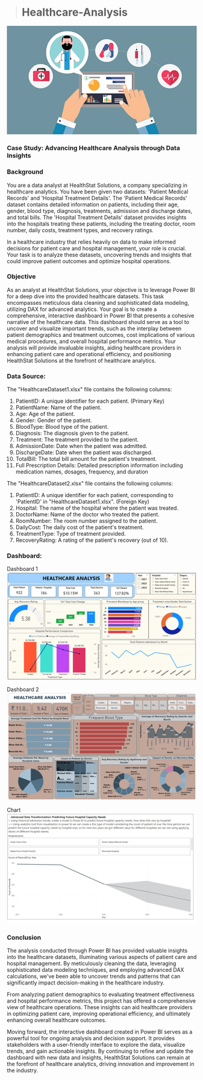 > # Healthcare-Analysis
![](https://github.com/deepakkush02/Healthcare-Analysis/blob/main/healthcare.jpeg)
### Case Study: Advancing Healthcare Analysis through Data Insights
### Background
You are a data analyst at HealthStat Solutions, a company specializing in healthcare analytics. You have been given two datasets: 'Patient Medical Records' and 'Hospital Treatment Details'. The 'Patient Medical Records' dataset contains detailed information on patients, including their age, gender, blood type, diagnosis, treatments, admission and discharge dates, and total bills. The 'Hospital Treatment Details' dataset provides insights into the hospitals treating these patients, including the treating doctor, room number, daily costs, treatment types, and recovery ratings.

In a healthcare industry that relies heavily on data to make informed decisions for patient care and hospital management, your role is crucial. Your task is to analyze these datasets, uncovering trends and insights that could improve patient outcomes and optimize hospital operations.

### Objective
As an analyst at HealthStat Solutions, your objective is to leverage Power BI for a deep dive into the provided healthcare datasets. This task encompasses meticulous data cleaning and sophisticated data modeling, utilizing DAX for advanced analytics. Your goal is to create a comprehensive, interactive dashboard in Power BI that presents a cohesive narrative of the healthcare data. This dashboard should serve as a tool to uncover and visualize important trends, such as the interplay between patient demographics and treatment outcomes, cost implications of various medical procedures, and overall hospital performance metrics. Your analysis will provide invaluable insights, aiding healthcare providers in enhancing patient care and operational efficiency, and positioning HealthStat Solutions at the forefront of healthcare analytics.

### Data Source:
The "HealthcareDataset1.xlsx" file contains the following columns:
1. PatientID: A unique identifier for each patient. (Primary Key)
2. PatientName: Name of the patient.
3. Age: Age of the patient.
4. Gender: Gender of the patient.
5. BloodType: Blood type of the patient.
6. Diagnosis: The diagnosis given to the patient.
7. Treatment: The treatment provided to the patient.
8. AdmissionDate: Date when the patient was admitted.
9. DischargeDate: Date when the patient was discharged.
10. TotalBill: The total bill amount for the patient's treatment.
11. Full Prescription Details: Detailed prescription information including medication names, dosages, frequency, and duration

The "HealthcareDataset2.xlsx" file contains the following columns:
1. PatientID: A unique identifier for each patient, corresponding to 'PatientID' in "HealthcareDataset1.xlsx". (Foreign Key)
2. Hospital: The name of the hospital where the patient was treated.
3. DoctorName: Name of the doctor who treated the patient.
4. RoomNumber: The room number assigned to the patient.
5. DailyCost: The daily cost of the patient's treatment.
6. TreatmentType: Type of treatment provided.
7. RecoveryRating: A rating of the patient's recovery (out of 10).

### Dashboard:
Dashboard 1
![](https://github.com/deepakkush02/Healthcare-Analysis/blob/main/Dashboard.png)

Dashboard 2
![](https://github.com/deepakkush02/Healthcare-Analysis/blob/main/Healthcare%20Dashboard%202.png)

Chart
![](https://github.com/deepakkush02/Healthcare-Analysis/blob/main/chart%204.png)
### Conclusion
 The analysis conducted through Power BI has provided valuable insights into the healthcare datasets, illuminating various aspects of patient care and hospital management. By meticulously cleaning the data, leveraging sophisticated data modeling techniques, and employing advanced DAX calculations, we've been able to uncover trends and patterns that can significantly impact decision-making in the healthcare industry.

From analyzing patient demographics to evaluating treatment effectiveness and hospital performance metrics, this project has offered a comprehensive view of healthcare operations. These insights can aid healthcare providers in optimizing patient care, improving operational efficiency, and ultimately enhancing overall healthcare outcomes.

Moving forward, the interactive dashboard created in Power BI serves as a powerful tool for ongoing analysis and decision support. It provides stakeholders with a user-friendly interface to explore the data, visualize trends, and gain actionable insights. By continuing to refine and update the dashboard with new data and insights, HealthStat Solutions can remain at the forefront of healthcare analytics, driving innovation and improvement in the industry.
